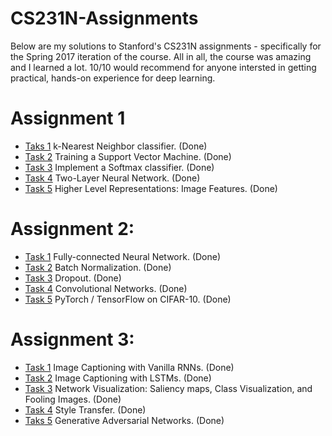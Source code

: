 # CS231N-Assignments
Below are my solutions to Stanford's CS231N assignments - specifically for the Spring 2017 iteration of the course. All in all,
the course was amazing and I learned a lot. 10/10 would recommend for anyone intersted in getting practical, hands-on
experience for deep learning.

# Assignment 1
- [Taks 1](assignment1/knn.ipynb) k-Nearest Neighbor classifier. (Done)
- [Task 2](assignment1/svm.ipynb) Training a Support Vector Machine. (Done)
- [Task 3](assignment1/softmax.ipynb) Implement a Softmax classifier. (Done)
- [Task 4](assignment1/two_layer_net.ipynb) Two-Layer Neural Network. (Done)
- [Task 5](assignment1/features.ipynb) Higher Level Representations: Image Features. (Done)

# Assignment 2:
- [Task 1](assignment2/FullyConnectedNets.ipynb) Fully-connected Neural Network. (Done)
- [Task 2](assignment2/BatchNormalization.ipynb) Batch Normalization. (Done)
- [Task 3](assignment2/Dropout.ipynb) Dropout. (Done)
- [Task 4](assignment2/ConvolutionalNetworks.ipynb) Convolutional Networks. (Done)
- [Task 5](assignment2/PyTorch.ipynb) PyTorch / TensorFlow on CIFAR-10. (Done)

# Assignment 3:
- [Task 1](assignment3/RNN_Captioning.ipynb) Image Captioning with Vanilla RNNs. (Done)
- [Task 2](assignment3/LSTM_Captioning.ipynb) Image Captioning with LSTMs. (Done)
- [Task 3](assignment3/NetworkVisualization-PyTorch.ipynb) Network Visualization: Saliency maps, Class Visualization, and Fooling Images. (Done)
- [Task 4](assignment3/StyleTransfer-PyTorch.ipynb) Style Transfer. (Done)
- [Taks 5](assignment3/Generative_Adversarial_Networks_PyTorch.ipynb) Generative Adversarial Networks. (Done)

